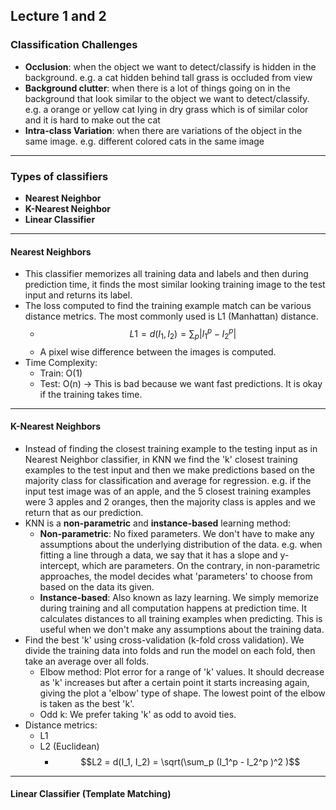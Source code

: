 ## Lecture 1 and 2

### Classification Challenges

- **Occlusion**: when the object we want to detect/classify is hidden in the background. e.g. a cat hidden behind tall grass is occluded from view
- **Background clutter**: when there is a lot of things going on in the background that look similar to the object we want to detect/classify. e.g. a orange or yellow cat lying in dry grass which is of similar color and it is hard to make out the cat
- **Intra-class Variation**: when there are variations of the object in the same image. e.g. different colored cats in the same image

---

### Types of classifiers

- **Nearest Neighbor**
- **K-Nearest Neighbor**
- **Linear Classifier**

---

#### Nearest Neighbors

- This classifier memorizes all training data and labels and then during prediction time, it finds the most similar looking training image to the test input and returns its label.
- The loss computed to find the training example match can be various distance metrics. The most commonly used is L1 (Manhattan) distance.
  - $$L1 = d(I_1, I_2) = \sum_p |I_1^p - I_2^p|$$
  - A pixel wise difference between the images is computed.
- Time Complexity:
  - Train: O(1)
  - Test: O(n) -> This is bad because we want fast predictions. It is okay if the training takes time.

---

#### K-Nearest Neighbors

- Instead of finding the closest training example to the testing input as in Nearest Neighbor classifier, in KNN we find the 'k' closest training examples to the test input and then we make predictions based on the majority class for classification and average for regression. e.g. if the input test image was of an apple, and the 5 closest training examples were 3 apples and 2 oranges, then the majority class is apples and we return that as our prediction.
- KNN is a **non-parametric** and **instance-based** learning method:
  - **Non-parametric**: No fixed parameters. We don't have to make any assumptions about the underlying distribution of the data. e.g. when fitting a line through a data, we say that it has a slope and y-intercept, which are parameters. On the contrary, in non-parametric approaches, the model decides what 'parameters' to choose from based on the data its given.
  - **Instance-based**: Also known as lazy learning. We simply memorize during training and all computation happens at prediction time. It calculates distances to all training examples when predicting. This is useful when we don't make any assumptions about the training data.
- Find the best 'k' using cross-validation (k-fold cross validation). We divide the training data into folds and run the model on each fold, then take an average over all folds.
  - Elbow method: Plot error for a range of 'k' values. It should decrease as 'k' increases but after a certain point it starts increasing again, giving the plot a 'elbow' type of shape. The lowest point of the elbow is taken as the best 'k'.
  - Odd k: We prefer taking 'k' as odd to avoid ties.
- Distance metrics:
  - L1
  - L2 (Euclidean)
    - $$L2 = d(I_1, I_2) = \sqrt(\sum_p (I_1^p - I_2^p )^2 )$$

---

#### Linear Classifier (Template Matching)
